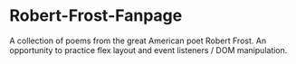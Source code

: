 # Robert-Frost-Fanpage
A collection of poems from the great American poet Robert Frost. An opportunity to practice flex layout and event listeners / DOM manipulation.
